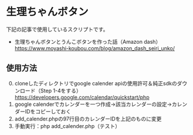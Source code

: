 # 生理ちゃんボタン

下記の記事で使用しているスクリプトです。

* 生理ちゃんボタンとうんこボタンを作った話（Amazon dash）
  https://www.moyashi-koubou.com/blog/amazon_dash_seiri_unko/

## 使用方法

0. cloneしたディレクトリでgoogle calender apiの使用許可＆純正sdkのダウンロード（Step 1-4をする）
https://developers.google.com/calendar/quickstart/php
0. google calenderでカレンダーを一つ作成→該当カレンダーの設定→カレンダーIDをコピーしておく
0. add_calender.phpの97行目のカレンダーIDを上記のものに変更
0. 手動実行：php add_calender.php（テスト）
